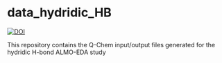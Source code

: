 # data_hydridic_HB
[![DOI](https://zenodo.org/badge/815825886.svg)](https://zenodo.org/doi/10.5281/zenodo.11869765)

This repository contains the Q-Chem input/output files generated for the hydridic H-bond ALMO-EDA study

